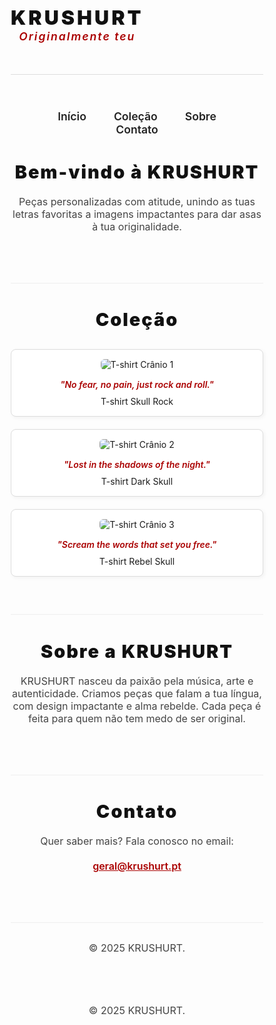 <!DOCTYPE html>
<html lang="pt">
<head>
  <meta charset="UTF-8" />
  <meta name="viewport" content="width=device-width, initial-scale=1" />
  <title>KRUSHURT - Originalmente teu</title>
  <style>
    /* Reset básico */
    * {
      margin: 0;
      padding: 0;
      box-sizing: border-box;
    }

    body {
      font-family: "Segoe UI", Tahoma, Geneva, Verdana, sans-serif;
      background: #fafafa;
      color: #222;
      max-width: 900px;
      margin: 40px auto;
      padding: 0 20px;
      line-height: 1.6;
    }

    header {
      display: flex;
      justify-content: space-between;
      align-items: center;
      padding-bottom: 30px;
      border-bottom: 1px solid #ddd;
    }

    header h1 {
      font-weight: 900;
      font-size: 2rem;
      letter-spacing: 4px;
      color: #111;
    }

    header p {
      font-style: italic;
      font-weight: 600;
      color: #aa0000;
      letter-spacing: 2px;
      font-size: 1.1rem;
    }

    nav {
      margin-top: 20px;
      margin-bottom: 40px;
      text-align: center;
    }

    nav a {
      text-decoration: none;
      color: #222;
      font-weight: 600;
      margin: 0 20px;
      font-size: 1.1rem;
      transition: color 0.3s ease;
    }

    nav a:hover {
      color: #aa0000;
    }

    section {
      padding-bottom: 60px;
      border-bottom: 1px solid #eee;
    }

    section:last-child {
      border-bottom: none;
    }

    h2 {
      font-weight: 900;
      font-size: 1.8rem;
      margin-bottom: 20px;
      letter-spacing: 2px;
      color: #111;
      text-align: center;
    }

    p {
      max-width: 700px;
      font-weight: 400;
      font-size: 1rem;
      color: #444;
      margin: auto;
      text-align: center;
      margin-bottom: 20px;
    }

    .collection-grid {
      display: grid;
      grid-template-columns: repeat(auto-fit,minmax(220px,1fr));
      gap: 20px;
      margin-top: 30px;
    }

    .item {
      background: #fff;
      padding: 15px;
      border: 1px solid #ddd;
      border-radius: 8px;
      text-align: center;
      box-shadow: 2px 2px 6px rgba(0,0,0,0.05);
      transition: transform 0.3s ease, box-shadow 0.3s ease;
    }

    .item:hover {
      transform: translateY(-5px);
      box-shadow: 4px 6px 12px rgba(0,0,0,0.1);
    }

    .item img {
      max-width: 100%;
      height: auto;
      border-radius: 6px;
      margin-bottom: 15px;
    }

    .lyric {
      font-style: italic;
      color: #aa0000;
      font-weight: 600;
      margin-bottom: 10px;
    }

    footer {
      text-align: center;
      padding: 30px 0;
      font-size: 0.9rem;
      color: #888;
    }

  </style>
</head>
<body>

  <header>
    <div>
      <h1>KRUSHURT</h1>
      <p>Originalmente teu</p>
    </div>
  </header>

  <nav>
    <a href="#inicio">Início</a>
    <a href="#colecao">Coleção</a>
    <a href="#sobre">Sobre</a>
    <a href="#contato">Contato</a>
  </nav>

  <section id="inicio">
    <h2>Bem-vindo à KRUSHURT</h2>
    <p>Peças personalizadas com atitude, unindo as tuas letras favoritas a imagens impactantes para dar asas à tua originalidade.</p>
  </section>

  <section id="colecao">
    <h2>Coleção</h2>
    <div class="collection-grid">
      <div class="item">
        <img src="https://images.unsplash.com/photo-1517694712202-14dd9538aa97?auto=format&fit=crop&w=400&q=80" alt="T-shirt Crânio 1" />
        <div class="lyric">"No fear, no pain, just rock and roll."</div>
        <div>T-shirt Skull Rock</div>
      </div>
      <div class="item">
        <img src="https://images.unsplash.com/photo-1506744038136-46273834b3fb?auto=format&fit=crop&w=400&q=80" alt="T-shirt Crânio 2" />
        <div class="lyric">"Lost in the shadows of the night."</div>
        <div>T-shirt Dark Skull</div>
      </div>
      <div class="item">
        <img src="https://images.unsplash.com/photo-1520975691830-94d4b8e376f1?auto=format&fit=crop&w=400&q=80" alt="T-shirt Crânio 3" />
        <div class="lyric">"Scream the words that set you free."</div>
        <div>T-shirt Rebel Skull</div>
      </div>
    </div>
  </section>

  <section id="sobre">
    <h2>Sobre a KRUSHURT</h2>
    <p>KRUSHURT nasceu da paixão pela música, arte e autenticidade. Criamos peças que falam a tua língua, com design impactante e alma rebelde. Cada peça é feita para quem não tem medo de ser original.</p>
  </section>

  <section id="contato">
    <h2>Contato</h2>
    <p>Quer saber mais? Fala conosco no email:</p>
    <p><a href="mailto:geral@krushurt.pt" style="color:#aa0000; font-weight:600;">geral@krushurt.pt</a></p>
  </section>

  <footer>
    <p>© 2025 KRUSHURT.</p>
  </footer>

</body>
</html>
  <footer>
    <p>© 2025 KRUSHURT.</p>
  </footer>

</body>
</html>
